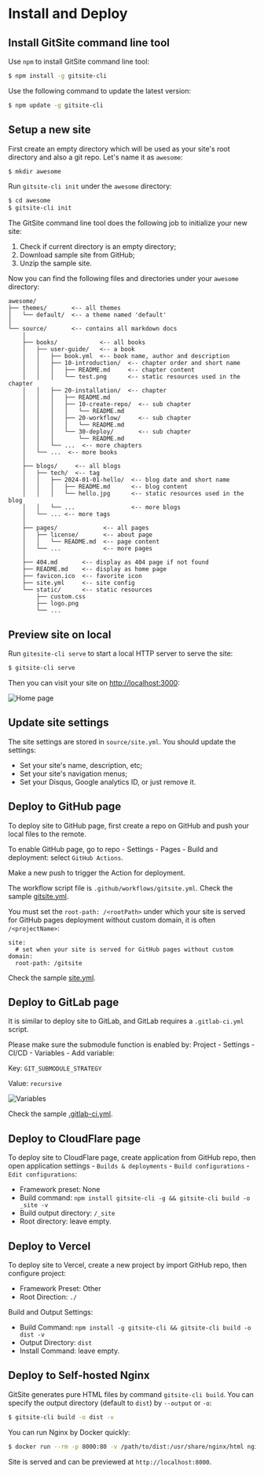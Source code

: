 # Install and Deploy

## Install GitSite command line tool

Use `npm` to install GitSite command line tool:

```bash
$ npm install -g gitsite-cli
```

Use the following command to update the latest version:

```bash
$ npm update -g gitsite-cli
```

## Setup a new site

First create an empty directory which will be used as your site's root directory and also a git repo. Let's name it as `awesome`:

```bash
$ mkdir awesome
```

Run `gitsite-cli init` under the `awesome` directory:

```bash
$ cd awesome
$ gitsite-cli init
```

The GitSite command line tool does the following job to initialize your new site:

1. Check if current directory is an empty directory;
2. Download sample site from GitHub;
3. Unzip the sample site.

Now you can find the following files and directories under your `awesome` directory:

```ascii
awesome/
├── themes/       <-- all themes
│   └── default/  <-- a theme named 'default'
│
└── source/       <-- contains all markdown docs
    │
    ├── books/            <-- all books
    │   ├── user-guide/   <-- a book
    │   │   ├── book.yml  <-- book name, author and description
    │   │   ├── 10-introduction/  <-- chapter order and short name
    │   │   │   ├── README.md     <-- chapter content
    │   │   │   └── test.png      <-- static resources used in the chapter
    │   │   ├── 20-installation/  <-- chapter
    │   │   │   ├── README.md
    │   │   │   ├── 10-create-repo/  <-- sub chapter
    │   │   │   │   └── README.md
    │   │   │   ├── 20-workflow/     <-- sub chapter
    │   │   │   │   └── README.md
    │   │   │   └── 30-deploy/       <-- sub chapter
    │   │   │       └── README.md
    │   │   └── ...  <-- more chapters
    │   └── ...  <-- more books
    │
    ├── blogs/     <-- all blogs
    │   ├── tech/  <-- tag
    │   │   ├── 2024-01-01-hello/  <-- blog date and short name
    │   │   │   ├── README.md      <-- blog content
    │   │   │   └── hello.jpg      <-- static resources used in the blog
    │   │   └── ...                <-- more blogs
    │   └── ... <-- more tags
    │
    ├── pages/             <-- all pages
    │   ├── license/       <-- about page
    │   │   └── README.md  <-- page content
    │   └── ...            <-- more pages
    │
    ├── 404.md       <-- display as 404 page if not found
    ├── README.md    <-- display as home page
    ├── favicon.ico  <-- favorite icon
    ├── site.yml     <-- site config
    └── static/      <-- static resources
        ├── custom.css
        ├── logo.png
        └── ...
```

## Preview site on local

Run `gitesite-cli serve` to start a local HTTP server to serve the site:

```bash
$ gitsite-cli serve
```

Then you can visit your site on [http://localhost:3000](http://localhost:3000):

![Home page](home.png)

## Update site settings

The site settings are stored in `source/site.yml`. You should update the settings:

- Set your site's name, description, etc;
- Set your site's navigation menus;
- Set your Disqus, Google analytics ID, or just remove it.

## Deploy to GitHub page

To deploy site to GitHub page, first create a repo on GitHub and push your local files to the remote.

To enable GitHub page, go to repo - Settings - Pages - Build and deployment: select `GitHub Actions`.

Make a new push to trigger the Action for deployment.

The workflow script file is `.github/workflows/gitsite.yml`. Check the sample [gitsite.yml](https://github.com/michaelliao/gitsite/blob/main/.github/workflows/gitsite.yml).

You must set the `root-path: /<rootPath>` under which your site is served for GitHub pages deployment without custom domain, it is often `/<projectName>`:

```
site:
  # set when your site is served for GitHub pages without custom domain:
  root-path: /gitsite
```

Check the sample [site.yml](https://github.com/michaelliao/gitsite/blob/main/source/site.yml).

## Deploy to GitLab page

It is similar to deploy site to GitLab, and GitLab requires a `.gitlab-ci.yml` script.

Please make sure the submodule function is enabled by: Project - Settings - CI/CD - Variables - Add variable:

Key: `GIT_SUBMODULE_STRATEGY`

Value: `recursive`

![Variables](ci-cd-vars.png)

Check the sample [.gitlab-ci.yml](https://gitlab.com/cryptomichael/gitsite/-/blob/main/.gitlab-ci.yml?ref_type=heads).

## Deploy to CloudFlare page

To deploy site to CloudFlare page, create application from GitHub repo, then open application settings - `Builds & deployments` - `Build configurations` - `Edit configurations`:

- Framework preset: None
- Build command: `npm install gitsite-cli -g && gitsite-cli build -o _site -v`
- Build output directory: `/_site`
- Root directory: leave empty.

## Deploy to Vercel

To deploy site to Vercel, create a new project by import GitHub repo, then configure project:

- Framework Preset: Other
- Root Direction: `./`

Build and Output Settings:

- Build Command: `npm install -g gitsite-cli && gitsite-cli build -o dist -v`
- Output Directory: `dist`
- Install Command: leave empty.

## Deploy to Self-hosted Nginx

GitSite generates pure HTML files by command `gitsite-cli build`. You can specify the output directory (default to `dist`) by `--output` or `-o`:

```bash
$ gitsite-cli build -o dist -v
```

You can run Nginx by Docker quickly:

```bash
$ docker run --rm -p 8000:80 -v /path/to/dist:/usr/share/nginx/html nginx:latest
```

Site is served and can be previewed at `http://localhost:8000`.
